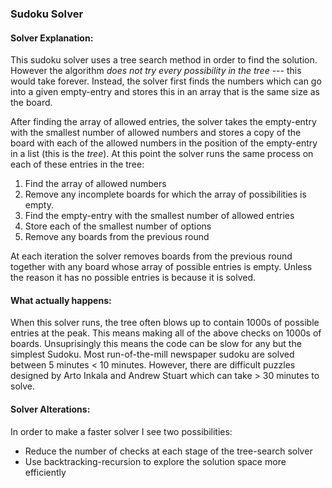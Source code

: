 ### Sudoku Solver

#### Solver Explanation:

This sudoku solver uses a tree search method in order to find the solution. However the algorithm *does not try every possibility in the tree* --- this would take forever. Instead, the solver first finds the numbers which can go into a given empty-entry and stores this in an array that is the same size as the board. 

After finding the array of allowed entries, the solver takes the empty-entry with the smallest number of allowed numbers and stores a copy of the board with each of the allowed numbers in the position of the empty-entry in a list (this is the *tree*). At this point the solver runs the same process on each of these entries in the tree:

1. Find the array of allowed numbers
2. Remove any incomplete boards for which the array of possibilities is empty.
3. Find the empty-entry with the smallest number of allowed entries
4. Store each of the smallest number of options
5. Remove any boards from the previous round

At each iteration the solver removes boards from the previous round together with any board whose array of possible entries is empty. Unless the reason it has no possible entries is because it is solved.

#### What actually happens:

When this solver runs, the tree often blows up to contain 1000s of possible entries at the peak. This means making all of the above checks on 1000s of boards. Unsuprisingly this means the code can be slow for any but the simplest Sudoku. Most run-of-the-mill newspaper sudoku are solved between 5 minutes < 10 minutes. However, there are difficult puzzles designed by Arto Inkala and Andrew Stuart which can take > 30 minutes to solve. 

#### Solver Alterations:

In order to make a faster solver I see two possibilities:

- Reduce the number of checks at each stage of the tree-search solver
- Use backtracking-recursion to explore the solution space more efficiently

